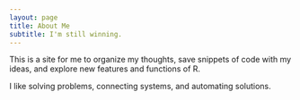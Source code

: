 ```yaml
---
layout: page
title: About Me
subtitle: I'm still winning.
---
```


This is a site for me to organize my thoughts, save snippets of code with my ideas, and explore new features and functions of R.

I like solving problems, connecting systems, and automating solutions.